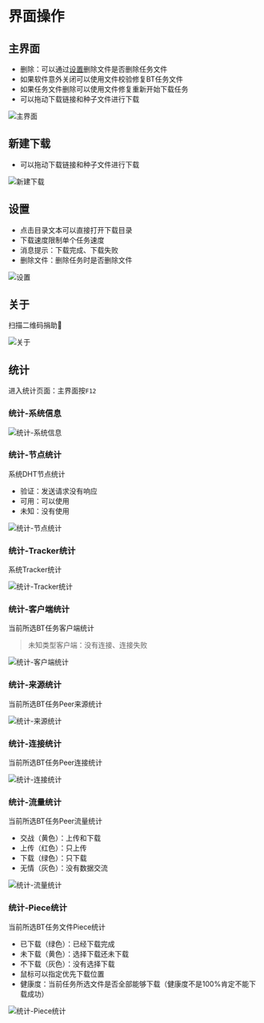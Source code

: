 # 界面操作

## 主界面

* 删除：可以通过[设置](#设置)删除文件是否删除任务文件
* 如果软件意外关闭可以使用文件校验修复BT任务文件
* 如果任务文件删除可以使用文件修复重新开始下载任务
* 可以拖动下载链接和种子文件进行下载

![主界面](.//gui/main.png "主界面")

## 新建下载

* 可以拖动下载链接和种子文件进行下载

![新建下载](.//gui/build.png "新建下载")

## 设置

* 点击目录文本可以直接打开下载目录
* 下载速度限制单个任务速度
* 消息提示：下载完成、下载失败
* 删除文件：删除任务时是否删除文件

![设置](.//gui/setting.png "设置")

## 关于

扫描二维码捐助🐒

![关于](.//gui/about.png "关于")

## 统计

进入统计页面：主界面按`F12`

### 统计-系统信息

![统计-系统信息](.//gui/statistics-system.png "统计-系统信息")

### 统计-节点统计

系统DHT节点统计

* 验证：发送请求没有响应
* 可用：可以使用
* 未知：没有使用

![统计-节点统计](.//gui/statistics-node.png "统计-节点统计")

### 统计-Tracker统计

系统Tracker统计

![统计-Tracker统计](.//gui/statistics-tracker.png "统计-Tracker统计")

### 统计-客户端统计

当前所选BT任务客户端统计

> 未知类型客户端：没有连接、连接失败

![统计-客户端统计](.//gui/statistics-client.png "统计-客户端统计")

### 统计-来源统计

当前所选BT任务Peer来源统计

![统计-来源统计](.//gui/statistics-source.png "统计-来源统计")

### 统计-连接统计

当前所选BT任务Peer连接统计

![统计-连接统计](.//gui/statistics-connect.png "统计-连接统计")

### 统计-流量统计

当前所选BT任务Peer流量统计

* 交战（黄色）：上传和下载
* 上传（红色）：只上传
* 下载（绿色）：只下载
* 无情（灰色）：没有数据交流

![统计-流量统计](.//gui/statistics-traffic.png "统计-流量统计")

### 统计-Piece统计

当前所选BT任务文件Piece统计

* 已下载（绿色）：已经下载完成
* 未下载（黄色）：选择下载还未下载
* 不下载（灰色）：没有选择下载
* 鼠标可以指定优先下载位置
* 健康度：当前任务所选文件是否全部能够下载（健康度不是100%肯定不能下载成功）

![统计-Piece统计](.//gui/statistics-piece.png "统计-Piece统计")
